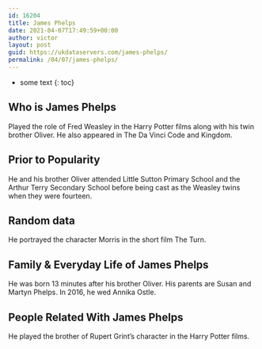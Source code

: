 ```yaml
---
id: 16204
title: James Phelps
date: 2021-04-07T17:49:59+00:00
author: victor
layout: post
guid: https://ukdataservers.com/james-phelps/
permalink: /04/07/james-phelps/
---
```


* some text
{: toc}


## Who is James Phelps



Played the role of Fred Weasley in the Harry Potter films along with his twin brother Oliver. He also appeared in The Da Vinci Code and Kingdom.

                
                
                
## Prior to Popularity



He and his brother Oliver attended Little Sutton Primary School and the Arthur Terry Secondary School before being cast as the Weasley twins when they were fourteen.

                
                
                
## Random data



He portrayed the character Morris in the short film The Turn.

                
                
                
## Family & Everyday Life of James Phelps



He was born 13 minutes after his brother Oliver. His parents are Susan and Martyn Phelps. In 2016, he wed Annika Ostle.

                
                
                
## People Related With James Phelps



He played the brother of Rupert Grint&#8217;s character in the Harry Potter films.

                
              
            
          
          
          